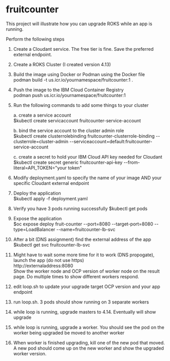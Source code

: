 # fruitcounter
This project will illustrate how you can upgrade ROKS while an app is running.

Perform the following steps
1. Create a Cloudant service. The free tier is fine. Save the preferred external endpoint.
2. Create a ROKS Cluster (I created version 4.13)
3. Build the image using Docker or Podman using the Docker file <br>
   podman build -t us.icr.io/yournamespace/fruitcounter:1 .
4. Push the image to the IBM Cloud Container Registry <br>
   podman push us.icr.io/yournamespace/fruitcounter:1
5. Run the following commands to add some things to your cluster

    a. create a service account <br>
    $kubectl create servicaccount fruitcounter-service-account

    b. bind the service account to the cluster admin role <br>
    $kubectl create clusterrolebinding fruitcounter-clusterrole-binding --clusterrole=cluster-admin --serviceaccount=default:fruitcounter-service-account

    c. create a secret to hold your IBM Cloud API key needed for Cloudant<br>
    $kubectl create secret generic fruitcounter-api-key --from-literal=API_TOKEN="your token"

6. Modify deployment.yaml to specify the name of your image AND your specific Cloudant external endpoint
7. Deploy the application <br>
   $kubectl apply -f deployment.yaml
8. Verify you have 3 pods running successfully
   $kubectl get pods
9. Expose the application <br>
   $oc expose deploy fruit-counter --port=8080 --target-port=8080 --type=LoadBalancer --name=fruitcounter-lb-svc
10. After a bit (DNS assignment) find the external address of the app <br>
   $kubectl get svc fruitcounter-lb-svc
11. Might have to wait some more time for it to work (DNS propogate), launch the app (do not use https) <br>
   http://externaladdress:8080 <br>
   Show the worker node and OCP version of worker node on the result page. Do multiple times to show different workers respond.
12. edit loop.sh to update your upgrade target OCP version and your app endpoint
13. run loop.sh. 3 pods should show running on 3 separate workers
14. while loop is running, upgrade masters to 4.14. Eventually will show upgrade
15. while loop is running, upgrade a worker. You should see the pod on the worker being upgraded be moved to another worker
16. When worker is finished upgrading, kill one of the new pod that moved. A new pod should come up on the new worker and show the upgraded worker version.

